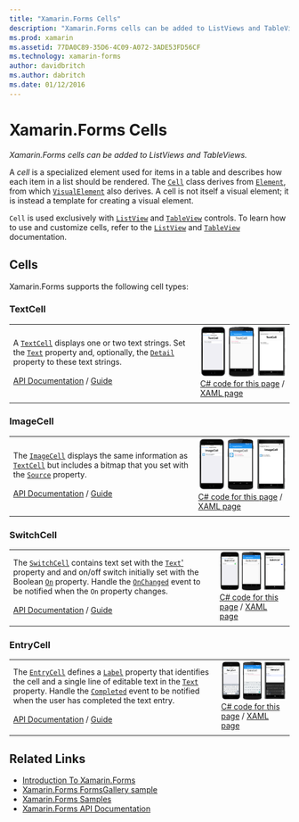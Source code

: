 ```yaml
---
title: "Xamarin.Forms Cells"
description: "Xamarin.Forms cells can be added to ListViews and TableViews. This article lists the cells included in Xamarin.Forms."
ms.prod: xamarin
ms.assetid: 77DA0C89-35D6-4C09-A072-3ADE53FD56CF
ms.technology: xamarin-forms
author: davidbritch
ms.author: dabritch
ms.date: 01/12/2016
---
```


# Xamarin.Forms Cells

_Xamarin.Forms cells can be added to ListViews and TableViews._

A *cell* is a specialized element used for items in a table and describes how each item in a list should be rendered. The [`Cell`](https://developer.xamarin.com/api/type/Xamarin.Forms.Cell/) class derives from [`Element`](https://developer.xamarin.com/api/type/Xamarin.Forms.Element/), from which [`VisualElement`](https://developer.xamarin.com/api/type/Xamarin.Forms.Element/) also derives. A cell is not itself a visual element; it is instead a template for creating a visual element.

`Cell` is used exclusively with [`ListView`](views.md#listView) and [`TableView`](views.md#tableView) controls. To learn how to use and customize cells, refer to the [`ListView`](~/xamarin-forms/user-interface/listview/index.md) and [`TableView`](~/xamarin-forms/user-interface/tableview.md) documentation.

## Cells

Xamarin.Forms supports the following cell types:

<a name="textCell" />

### TextCell

|     |     |
| --- | --- |
| A [`TextCell`](https://developer.xamarin.com/api/type/Xamarin.Forms.TextCell) displays one or two text strings. Set the [`Text`](https://developer.xamarin.com/api/property/Xamarin.Forms.TextCell.Text/) property and, optionally, the [`Detail`](https://developer.xamarin.com/api/property/Xamarin.Forms.TextCell.Detail/) property to these text strings.<br /><br />[API Documentation](https://developer.xamarin.com/api/type/Xamarin.Forms.TextCell) / [Guide](~/xamarin-forms/user-interface/listview/customizing-cell-appearance.md#TextCell) | [![TextCell Example](cells-images/TextCell.png "TextCell Example")](cells-images/TextCell-Large.png#lightbox "TextCell Example")<br />[C# code for this page](https://github.com/xamarin/xamarin-forms-samples/blob/master/FormsGallery/FormsGallery/FormsGallery/CodeExamples/TextCellDemoPage.cs) / [XAML page](https://github.com/xamarin/xamarin-forms-samples/blob/master/FormsGallery/FormsGallery/FormsGallery/XamlExamples/TextCellDemoPage.xaml) |
|     |     |

### ImageCell

|     |     |
| --- | --- |
| The [`ImageCell`](https://developer.xamarin.com/api/type/Xamarin.Forms.ImageCell) displays the same information as [`TextCell`](#textCell) but includes a bitmap that you set with the [`Source`](https://developer.xamarin.com/api/property/Xamarin.Forms.Image.Source/) property.<br /><br />[API Documentation](https://developer.xamarin.com/api/type/Xamarin.Forms.ImageCell) / [Guide](~/xamarin-forms/user-interface/listview/customizing-cell-appearance.md#ImageCell) | [![ImageCell Example](cells-images/ImageCell.png "ImageCell Example")](cells-images/ImageCell-Large.png#lightbox "ImageCell Example")<br />[C# code for this page](https://github.com/xamarin/xamarin-forms-samples/blob/master/FormsGallery/FormsGallery/FormsGallery/CodeExamples/ImageCellDemoPage.cs) / [XAML page](https://github.com/xamarin/xamarin-forms-samples/blob/master/FormsGallery/FormsGallery/FormsGallery/XamlExamples/ImageCellDemoPage.xaml) |
|     |     |

### SwitchCell

|     |     |
| --- | --- |
| The [`SwitchCell`](https://developer.xamarin.com/api/type/Xamarin.Forms.SwitchCell) contains text set with the [`Text`'](https://developer.xamarin.com/api/property/Xamarin.Forms.SwitchCellText/) property and and on/off switch initially set with the Boolean [`On`](https://developer.xamarin.com/api/property/Xamarin.Forms.SwitchCell.On/) property. Handle the [`OnChanged`](https://developer.xamarin.com/api/event/Xamarin.Forms.SwitchCell.OnChanged/) event to be notified when the `On` property changes.<br /><br />[API Documentation](https://developer.xamarin.com/api/type/Xamarin.Forms.SwitchCell) / [Guide](~/xamarin-forms/user-interface/tableview.md#switchcell) | [![SwitchCell Example](cells-images/SwitchCell.png "SwitchCell Example")](cells-images/SwitchCell-Large.png#lightbox "SwitchCell Example")<br />[C# code for this page](https://github.com/xamarin/xamarin-forms-samples/blob/master/FormsGallery/FormsGallery/FormsGallery/CodeExamples/SwitchCellDemoPage.cs) / [XAML page](https://github.com/xamarin/xamarin-forms-samples/blob/master/FormsGallery/FormsGallery/FormsGallery/XamlExamples/SwitchCellDemoPage.xaml) |
|     |     |

### EntryCell

|     |     |
| --- | --- |
| The [`EntryCell`](https://developer.xamarin.com/api/type/Xamarin.Forms.EntryCell) defines a [`Label`](https://developer.xamarin.com/api/property/Xamarin.Forms.EntryCell.Label/) property that identifies the cell and a single line of editable text in the [`Text`](https://developer.xamarin.com/api/property/Xamarin.Forms.EntryCell.Text/) property. Handle the [`Completed`](https://developer.xamarin.com/api/event/Xamarin.Forms.EntryCell.Completed/) event to be notified when the user has completed the text entry.<br /><br />[API Documentation](https://developer.xamarin.com/api/type/Xamarin.Forms.EntryCell) / [Guide](~/xamarin-forms/user-interface/tableview.md#entrycell) | [![EntryCell Example](cells-images/EntryCell.png "EntryCell Example")](cells-images/EntryCell-Large.png#lightbox "EntryCell Example")<br />[C# code for this page](https://github.com/xamarin/xamarin-forms-samples/blob/master/FormsGallery/FormsGallery/FormsGallery/CodeExamples/EntryCellDemoPage.cs) / [XAML page](https://github.com/xamarin/xamarin-forms-samples/blob/master/FormsGallery/FormsGallery/FormsGallery/XamlExamples/EntryCellDemoPage.xaml) |
|     |     |


## Related Links

- [Introduction To Xamarin.Forms](~/xamarin-forms/get-started/introduction-to-xamarin-forms.md)
- [Xamarin.Forms FormsGallery sample](https://developer.xamarin.com/samples/xamarin-forms/FormsGallery/)
- [Xamarin.Forms Samples](https://developer.xamarin.com/samples/xamarin-forms/all/)
- [Xamarin.Forms API Documentation](https://developer.xamarin.com/api/root/Xamarin.Forms/)
